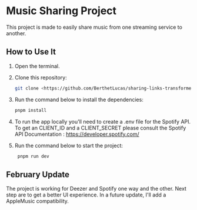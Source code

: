 # Music Sharing Project

This project is made to easily share music from one streaming service to another.

## How to Use It

1. Open the terminal.
2. Clone this repository:
   ```bash
   git clone <https://github.com/BerthetLucas/sharing-links-transformer.git>
3. Run the command below to install the dependencies:
   ```bash
   pnpm install
4. To run the app locally you'll need to create a .env file for the Spotify API. To get an CLIENT_ID and a CLIENT_SECRET please consult the Spotify API Documentation : https://developer.spotify.com/

5. Run the command below to start the project:
   ```bash
    pnpm run dev
   

## February Update 
The project is working for Deezer and Spotify one way and the other. Next step are to get a better UI experience. 
In a future update, I'll add a  AppleMusic compatibility.